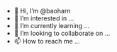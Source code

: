 - 👋 Hi, I’m @baoharn
- 👀 I’m interested in ...
- 🌱 I’m currently learning ...
- 💞️ I’m looking to collaborate on ...
- 📫 How to reach me ...

<!---
baoharn/baoharn is a ✨ special ✨ repository because its `README.md` (this file) appears on your GitHub profile.
You can click the Preview link to take a look at your changes.
--->
